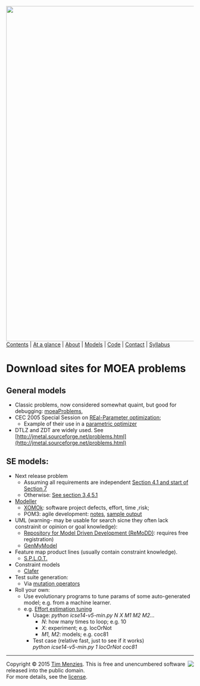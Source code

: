 [<img width=900 src="https://raw.githubusercontent.com/txt/mase/master/img/banner1.png">](https://github.com/txt/mase/blob/master/README.md)   
[Contents](https://github.com/txt/mase/blob/master/TOC.md) |
[At a glance](https://github.com/txt/mase/blob/master/OVERVIEW.md) |
[About](https://github.com/txt/mase/blob/master/ABOUT.md) |
[Models](https://github.com/txt/mase/blob/master/MODELS.md) |
[Code](https://github.com/txt/mase/tree/master/src) |
[Contact](http://menzies.us) |
[Syllabus](https://github.com/txt/mase/blob/master/SYLLABUS.md) 

# Download sites for MOEA problems

## General models

+ Classic problems, now considered somewhat quaint, but good for debugging: [moeaProblems](models/moeaProblems.pdf),
+ CEC 2005  Special Session on  [REal-Parameter optimization](models/2005-25problems.pdf);
     + Example of their use in  a <a href="hansen08.pdf">parametric optimizer</a>
+ DTLZ and ZDT  are widely used. See 
  [http://jmetal.sourceforge.net/problems.html](http://jmetal.sourceforge.net/problems.html)

## SE models:

+ Next release problem
     + Assuming all requirements are independent [Section 4.1 and start of Section 7](http://crest.cs.ucl.ac.uk/fileadmin/crest/sebasepaper/ZhangHM07.pdf)
     + Otherwise: [See section 3,4,5.1](http://dl.acm.org/citation.cfm?id=2042264)
+ [Modeller](https://github.com/nave91/modeller)
     + [XOMOk](http://menzies.us/pdf/05xomo101.pdf): software project defects,
	          effort, time ,risk;
     + POM3: agile development:
	   <a href="models/pomNotes.pdf">notes</a>,
		   <a href="models/pomSampleOutput.pdf">sample output</a>
+ UML (warning- may be usable for search sicne they often lack constrainit
  or opinion or goal knowledge):
    + [Repository for Model Driven Development (ReMoDD)](http://remodd.org/): requires free registration)
    + [GenMyModel](https://repository.genmymodel.com/public/0) 
+ Feature map product lines (usually contain constraint knowledge).
    + [S.P.L.O.T.](http://www.splot-research.org/)
+ Constraint models
    + [Clafer](http://t3-necsis.cs.uwaterloo.ca:8091/)
+ Test suite generation:
     + Via [mutation operators](https://www.st.cs.uni-saarland.de/publications/files/fraser-issta-2010.pdf)
+ Roll your own:
    + Use evolutionary programs to tune params of 
      some auto-generated model; e.g. from a machine learner.
    + e.g. [Effort estimation tuning](models/icse14-v5-min.py)
         + Usage: _python icse14-v5-min.py N X M1 M2 M2..._
             + _N_: how many times to loop; e.g. 10
             + _X_: experiment; e.g. locOrNot
             + _M1, M2_: models; e.g. coc81
         + Test case (relative fast, just to see if it works)  
           _python icse14-v5-min.py 1 locOrNot coc81_
    


_________

<img align=right src="https://raw.githubusercontent.com/txt/mase/master/img/pd-icon.png">Copyright © 2015 [Tim Menzies](http://menzies.us).
This is free and unencumbered software released into the public domain.   
For more details, see the [license](https://github.com/txt/mase/blob/master/LICENSE).

